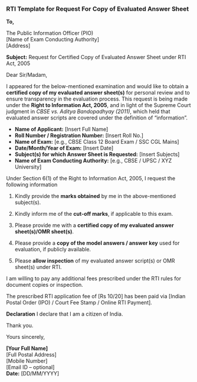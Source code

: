 ### RTI Template for Request For Copy of Evaluated Answer Sheet

**To,**

The Public Information Officer (PIO)  
[Name of Exam Conducting Authority]  
[Address]

**Subject:** Request for Certified Copy of Evaluated Answer Sheet under RTI Act, 2005

Dear Sir/Madam,

I appeared for the below-mentioned examination and would like to obtain a **certified copy of my evaluated answer sheet(s)** for personal review and to ensure transparency in the evaluation process. This request is being made under the **Right to Information Act, 2005**, and in light of the Supreme Court judgment in *CBSE vs. Aditya Bandopadhyay (2011)*, which held that evaluated answer scripts are covered under the definition of “information”.

* **Name of Applicant:** \[Insert Full Name\]  
* **Roll Number / Registration Number:** \[Insert Roll No.\]  
* **Name of Exam:** \[e.g., CBSE Class 12 Board Exam / SSC CGL Mains\]  
* **Date/Month/Year of Exam:** \[Insert Date\]  
* **Subject(s) for which Answer Sheet is Requested:** \[Insert Subjects\]  
* **Name of Exam Conducting Authority:** \[e.g., CBSE / UPSC / XYZ University\]

Under Section 6(1) of the Right to Information Act, 2005, I request the following information 

1. Kindly provide the **marks obtained** by me in the above-mentioned subject(s).

2. Kindly inform me of the **cut-off marks**, if applicable to this exam.

3. Please provide me with a **certified copy of my evaluated answer sheet(s)/OMR sheet(s)**.

4. Please provide a **copy of the model answers / answer key** used for evaluation, if publicly available.

5. Please **allow inspection** of my evaluated answer script(s) or OMR sheet(s) under RTI.

I am willing to pay any additional fees prescribed under the RTI rules for document copies or inspection.

The prescribed RTI application fee of \[Rs 10/20\] has been paid via \[Indian Postal Order (IPO) / Court Fee Stamp / Online RTI Payment\].  
 

**Declaration** I declare that I am a citizen of India.

Thank you.

Yours sincerely,

**\[Your Full Name\]**  
[Full Postal Address]  
[Mobile Number]  
[Email ID – optional]  
**Date:** \[DD/MM/YYYY\]